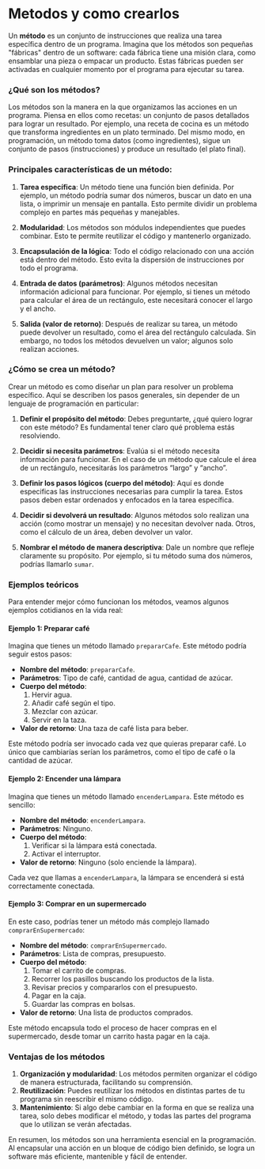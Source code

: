 # Metodos y como crearlos

Un **método** es un conjunto de instrucciones que realiza una tarea específica dentro de un programa. Imagina que los métodos son pequeñas "fábricas" dentro de un software: cada fábrica tiene una misión clara, como ensamblar una pieza o empacar un producto. Estas fábricas pueden ser activadas en cualquier momento por el programa para ejecutar su tarea.

### ¿Qué son los métodos?

Los métodos son la manera en la que organizamos las acciones en un programa. Piensa en ellos como recetas: un conjunto de pasos detallados para lograr un resultado. Por ejemplo, una receta de cocina es un método que transforma ingredientes en un plato terminado. Del mismo modo, en programación, un método toma datos (como ingredientes), sigue un conjunto de pasos (instrucciones) y produce un resultado (el plato final).

### Principales características de un método:

1. **Tarea específica**: Un método tiene una función bien definida. Por ejemplo, un método podría sumar dos números, buscar un dato en una lista, o imprimir un mensaje en pantalla. Esto permite dividir un problema complejo en partes más pequeñas y manejables.

2. **Modularidad**: Los métodos son módulos independientes que puedes combinar. Esto te permite reutilizar el código y mantenerlo organizado.

3. **Encapsulación de la lógica**: Todo el código relacionado con una acción está dentro del método. Esto evita la dispersión de instrucciones por todo el programa.

4. **Entrada de datos (parámetros)**: Algunos métodos necesitan información adicional para funcionar. Por ejemplo, si tienes un método para calcular el área de un rectángulo, este necesitará conocer el largo y el ancho.

5. **Salida (valor de retorno)**: Después de realizar su tarea, un método puede devolver un resultado, como el área del rectángulo calculada. Sin embargo, no todos los métodos devuelven un valor; algunos solo realizan acciones.

### ¿Cómo se crea un método?

Crear un método es como diseñar un plan para resolver un problema específico. Aquí se describen los pasos generales, sin depender de un lenguaje de programación en particular:

1. **Definir el propósito del método**: Debes preguntarte, ¿qué quiero lograr con este método? Es fundamental tener claro qué problema estás resolviendo.

2. **Decidir si necesita parámetros**: Evalúa si el método necesita información para funcionar. En el caso de un método que calcule el área de un rectángulo, necesitarás los parámetros “largo” y “ancho”.

3. **Definir los pasos lógicos (cuerpo del método)**: Aquí es donde especificas las instrucciones necesarias para cumplir la tarea. Estos pasos deben estar ordenados y enfocados en la tarea específica.

4. **Decidir si devolverá un resultado**: Algunos métodos solo realizan una acción (como mostrar un mensaje) y no necesitan devolver nada. Otros, como el cálculo de un área, deben devolver un valor.

5. **Nombrar el método de manera descriptiva**: Dale un nombre que refleje claramente su propósito. Por ejemplo, si tu método suma dos números, podrías llamarlo `sumar`.

### Ejemplos teóricos

Para entender mejor cómo funcionan los métodos, veamos algunos ejemplos cotidianos en la vida real:

#### Ejemplo 1: Preparar café

Imagina que tienes un método llamado `prepararCafe`. Este método podría seguir estos pasos:

- **Nombre del método**: `prepararCafe`.
- **Parámetros**: Tipo de café, cantidad de agua, cantidad de azúcar.
- **Cuerpo del método**:
  1. Hervir agua.
  2. Añadir café según el tipo.
  3. Mezclar con azúcar.
  4. Servir en la taza.
- **Valor de retorno**: Una taza de café lista para beber.

Este método podría ser invocado cada vez que quieras preparar café. Lo único que cambiarías serían los parámetros, como el tipo de café o la cantidad de azúcar.

#### Ejemplo 2: Encender una lámpara

Imagina que tienes un método llamado `encenderLampara`. Este método es sencillo:

- **Nombre del método**: `encenderLampara`.
- **Parámetros**: Ninguno.
- **Cuerpo del método**:
  1. Verificar si la lámpara está conectada.
  2. Activar el interruptor.
- **Valor de retorno**: Ninguno (solo enciende la lámpara).

Cada vez que llamas a `encenderLampara`, la lámpara se encenderá si está correctamente conectada.

#### Ejemplo 3: Comprar en un supermercado

En este caso, podrías tener un método más complejo llamado `comprarEnSupermercado`:

- **Nombre del método**: `comprarEnSupermercado`.
- **Parámetros**: Lista de compras, presupuesto.
- **Cuerpo del método**:
  1. Tomar el carrito de compras.
  2. Recorrer los pasillos buscando los productos de la lista.
  3. Revisar precios y compararlos con el presupuesto.
  4. Pagar en la caja.
  5. Guardar las compras en bolsas.
- **Valor de retorno**: Una lista de productos comprados.

Este método encapsula todo el proceso de hacer compras en el supermercado, desde tomar un carrito hasta pagar en la caja.

### Ventajas de los métodos

1. **Organización y modularidad**: Los métodos permiten organizar el código de manera estructurada, facilitando su comprensión.
2. **Reutilización**: Puedes reutilizar los métodos en distintas partes de tu programa sin reescribir el mismo código.
3. **Mantenimiento**: Si algo debe cambiar en la forma en que se realiza una tarea, solo debes modificar el método, y todas las partes del programa que lo utilizan se verán afectadas.

En resumen, los métodos son una herramienta esencial en la programación. Al encapsular una acción en un bloque de código bien definido, se logra un software más eficiente, mantenible y fácil de entender.